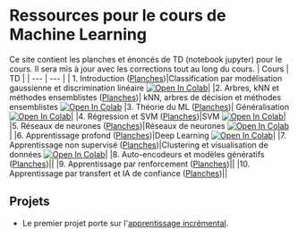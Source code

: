 # Ressources pour le cours de Machine Learning

Ce site contient les planches et énoncés de TD (notebook jupyter) pour le cours. Il sera mis à jour avec les corrections tout au long du cours.
| Cours | TD |
| --- | --- |
| 1. Introduction ([Planches](https://github.com/stepherbin/teaching/blob/master/IOGS/cours_ml_intro_2025.pdf))|Classification par modélisation gaussienne et discrimination linéaire [![Open In Colab](https://colab.research.google.com/assets/colab-badge.svg)](https://colab.research.google.com/github/stepherbin/teaching/blob/master/IOGS/td_gaussien_bayesien.ipynb)|
|2. Arbres, kNN et méthodes ensemblistes ([Planches](https://github.com/stepherbin/teaching/blob/master/IOGS/IOGS_knn_tree_ensemble_2025.pdf))| kNN, arbres de décision et méthodes ensemblistes [![Open In Colab](https://colab.research.google.com/assets/colab-badge.svg)](https://colab.research.google.com/github/stepherbin/teaching/blob/master/IOGS/td_arbres_knn_new_2023.ipynb)
|3. Théorie du ML ([Planches](https://github.com/stepherbin/teaching/blob/master/IOGS/IOGS_ML_theory_2025_169.pdf))| Généralisation [![Open In Colab](https://colab.research.google.com/assets/colab-badge.svg)](https://colab.research.google.com/github/stepherbin/teaching/blob/master/IOGS/td_ml_generalisation.ipynb)|
|4. Régression et SVM ([Planches](https://github.com/stepherbin/teaching/blob/master/IOGS/cours_ml_svm_regression_169.pdf))|SVM [![Open In Colab](https://colab.research.google.com/assets/colab-badge.svg)](https://colab.research.google.com/github/stepherbin/teaching/blob/master/IOGS/td_svm_2023.ipynb)|
|5. Réseaux de neurones ([Planches](https://github.com/stepherbin/teaching/blob/master/IOGS/cours_reseaux_neurones_2024.pdf))|Réseaux de neurones [![Open In Colab](https://colab.research.google.com/assets/colab-badge.svg)](https://colab.research.google.com/github/stepherbin/teaching/blob/master/IOGS/td_reseaux_neurones.ipynb)|
|6. Apprentissage profond ([Planches](https://github.com/stepherbin/teaching/blob/master/IOGS/cours_deep_learning_2024.pdf))|Deep Learning [![Open In Colab](https://colab.research.google.com/assets/colab-badge.svg)](https://colab.research.google.com/github/stepherbin/teaching/blob/master/IOGS/td_deep_learning.ipynb)|
|7. Apprentissage non supervisé ([Planches](https://github.com/stepherbin/teaching/blob/master/IOGS/IOGS_cours_non_supervise.pdf))|Clustering et visualisation de données [![Open In Colab](https://colab.research.google.com/assets/colab-badge.svg)](https://colab.research.google.com/github/stepherbin/teaching/blob/master/IOGS/td_unsupervised.ipynb)|
|8. Auto-encodeurs et modèles génératifs ([Planches](https://github.com/stepherbin/teaching/blob/master/IOGS/IOGS_renforcement_2025.pdf))||
|9. Apprentissage par renforcement ([Planches](https://github.com/stepherbin/teaching/blob/master/IOGS/IOGS_autoencoder.pdf))||
|10. Apprentissage par transfert et IA de confiance ([Planches](https://github.com/stepherbin/teaching/blob/master/IOGS/cours_ML_advanced_2025.pdf))||


## Projets

- Le premier projet porte sur l'[apprentissage incrémental](https://github.com/stepherbin/teaching/blob/master/IOGS/projet/README.md).


